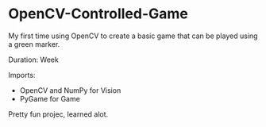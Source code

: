 # OpenCV-Controlled-Game
My first time using OpenCV to create a basic game that can be played using a green marker. 

Duration: Week

Imports:
- OpenCV and NumPy for Vision
- PyGame for Game

Pretty fun projec, learned alot. 

